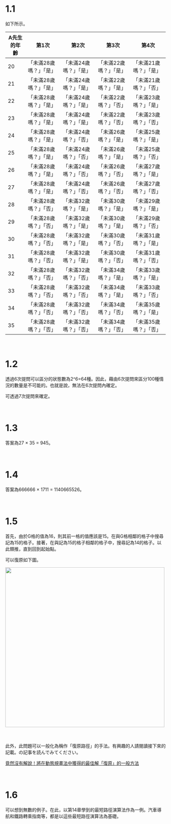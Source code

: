 # 1.1

如下所示。



| A先生的年齡  | 第1次                   | 第2次                   | 第3次                   | 第4次                   |
| ------------ | ------------------------| ----------------------- | ----------------------- | ----------------------- |
| 20           | 「未滿28歲嗎？」「是」  | 「未滿24歲嗎？」「是」  | 「未滿22歲嗎？」「是」  | 「未滿21歲嗎？」「是」  |
| 21           | 「未滿28歲嗎？」「是」  | 「未滿24歲嗎？」「是」  | 「未滿22歲嗎？」「是」  | 「未滿21歲嗎？」「否」  |
| 22           | 「未滿28歲嗎？」「是」  | 「未滿24歲嗎？」「是」  | 「未滿22歲嗎？」「否」  | 「未滿23歲嗎？」「是」  |
| 23           | 「未滿28歲嗎？」「是」  | 「未滿24歲嗎？」「是」  | 「未滿22歲嗎？」「否」  | 「未滿23歲嗎？」「否」  |
| 24           | 「未滿28歲嗎？」「是」  | 「未滿24歲嗎？」「否」  | 「未滿26歲嗎？」「是」  | 「未滿25歲嗎？」「是」  |
| 25           | 「未滿28歲嗎？」「是」  | 「未滿24歲嗎？」「否」  | 「未滿26歲嗎？」「是」  | 「未滿25歲嗎？」「否」  |
| 26           | 「未滿28歲嗎？」「是」  | 「未滿24歲嗎？」「否」  | 「未滿26歲嗎？」「否」  | 「未滿27歲嗎？」「是」  |
| 27           | 「未滿28歲嗎？」「是」  | 「未滿24歲嗎？」「否」  | 「未滿26歲嗎？」「否」  | 「未滿27歲嗎？」「否」  |
| 28           | 「未滿28歲嗎？」「否」  | 「未滿32歲嗎？」「是」  | 「未滿30歲嗎？」「是」  | 「未滿29歲嗎？」「是」  |
| 29           | 「未滿28歲嗎？」「否」  | 「未滿32歲嗎？」「是」  | 「未滿30歲嗎？」「是」  | 「未滿29歲嗎？」「否」  |
| 30           | 「未滿28歲嗎？」「否」  | 「未滿32歲嗎？」「是」  | 「未滿30歲嗎？」「否」  | 「未滿31歲嗎？」「是」  |
| 31           | 「未滿28歲嗎？」「否」  | 「未滿32歲嗎？」「是」  | 「未滿30歲嗎？」「否」  | 「未滿31歲嗎？」「否」  |
| 32           | 「未滿28歲嗎？」「否」  | 「未滿32歲嗎？」「否」  | 「未滿34歲嗎？」「是」  | 「未滿33歲嗎？」「是」  |
| 33           | 「未滿28歲嗎？」「否」  | 「未滿32歲嗎？」「否」  | 「未滿34歲嗎？」「是」  | 「未滿33歲嗎？」「否」  |
| 34           | 「未滿28歲嗎？」「否」  | 「未滿32歲嗎？」「否」  | 「未滿34歲嗎？」「否」  | 「未滿35歲嗎？」「是」  |
| 35           | 「未滿28歲嗎？」「否」  | 「未滿32歲嗎？」「否」  | 「未滿34歲嗎？」「否」  | 「未滿35歲嗎？」「否」  |



　

# 1.2

透過6次提問可以區分的狀態數為2^6=64種。因此，藉由6次提問來區分100種情況的數量是不可能的。也就是說，無法在6次提問內確定。

可透過7次提問來確定。


　

# 1.3

答案為27 × 35 = 945。



　

# 1.4

答案為666666 × 1711 = 1140665526。



　

# 1.5

首先，由於G格的值為16，則其前一格的值應該是15。在與G格相鄰的格子中搜尋記為15的格子。接著，在與記為15的格子相鄰的格子中，搜尋記為14的格子。以此類推，直到回到起始點。

可以復原如下圖。

<img src=https://github.com/drken1215/book_algorithm_solution/blob/master/fig/bfs.png height=500mm>

　

此外，此問題可以一般化為稱作「復原路徑」的手法。有興趣的人請閱讀接下來的記載。の記事を読んでみてください。

[竟然沒有解說！將在動態規畫法中獲得的最佳解「復原」的一般方法](https://qiita.com/drken/items/0c7bab0384438f285f93)



　

# 1.6

可以想到無數的例子。在此，以第14章學到的最短路徑演算法作為一例。汽車導航和鐵路轉乘指南等，都是以這些最短路徑演算法為基礎。
